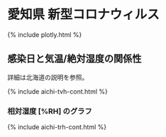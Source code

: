 # 愛知県 新型コロナウィルス

{% include plotly.html %}

## 感染日と気温/絶対湿度の関係性

詳細は北海道の説明を参照。

{% include aichi-tvh-cont.html %}

### 相対湿度 [%RH] のグラフ
{% include aichi-trh-cont.html %}
